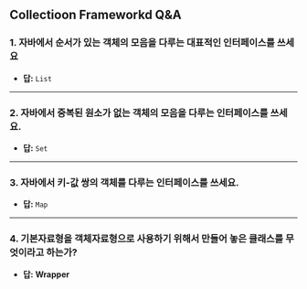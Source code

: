 
## Collectioon Frameworkd Q&A

### 1. 자바에서 순서가 있는 객체의 모음을 다루는 대표적인 인터페이스를 쓰세요
- **답:**   `List`

---

### 2. 자바에서 중복된 원소가 없는 객체의 모음을 다루는 인터페이스를 쓰세요.
- **답:** `Set`
---

### 3. 자바에서 키-값 쌍의 객체를 다루는 인터페이스를 쓰세요.
- **답:** `Map`

---

### 4. 기본자료형을 객체자료형으로 사용하기 위해서 만들어 놓은 클래스를 무엇이라고 하는가?
- **답:** **Wrapper**
